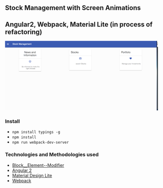 ## Stock Management with Screen Animations


## Angular2, Webpack, Material Lite (in process of refactoring)

![img1](https://github.com/BenjamH/angular-webpack-starter/blob/screen-animations-stock-search/src/assets/img/img1.png)

### Install

- `npm install typings -g`
- `npm install`
- `npm run webpack-dev-server`


### Technologies and Methodologies used

- [Block__Element--Modifier](https://css-tricks.com/bem-101/)
- [Angular 2](https://angular.io/)
- [Material Design Lite](http://getmdl.io/)
- [Webpack](https://webpack.github.io/docs/)
